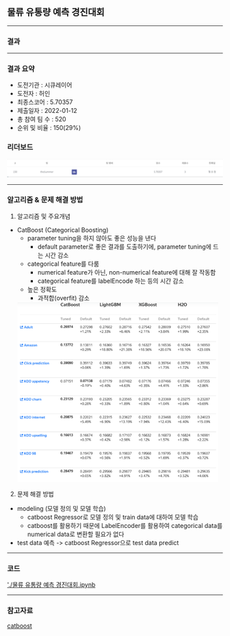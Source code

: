 ## 물류 유통량 예측 경진대회

------------

### 결과

----------------

### 결과 요약

* 도전기관 : 시큐레이어
* 도전자 : 허인
* 최종스코어 : 5.70357
* 제출일자 : 2022-01-12
* 총 참여 팀 수 : 520
* 순위 및 비율 :  150(29%)

### 리더보드

![결과](screenshot/scoreGoods.png)

----------

### 알고리즘 & 문제 해결 방법

1. 알고리즘 및 주요개념
* CatBoost (Categorical Boosting)
  * parameter tuning을 하지 않아도 좋은 성능을 낸다
    - default parameter로 좋은 결과를 도출하기에, parameter tuning에 드는 시간 감소
  * categorical feature를 다룸
    - numerical feature가 아닌, non-numerical feature에 대해 잘 작동함
    - categorical feature를 labelEncode 하는 등의 시간 감소 
  * 높은 정확도
    - 과적합(overfit) 감소
  <img src="screenshot/catboostGood.png" alt="model" style="zoom: 67%;" />
  
 
 2. 문제 해결 방법
 * modeling (모델 정의 및 모델 학습)
   - catboost Regressor로 모델 정의 및 train data에 대하여 모델 학습
   - catboost를 활용하기 때문에 LabelEncoder를 활용하여 categorical data를 numerical data로 변환할 필요가 없다
 * test data 예측 -> catboost Regressor으로 test data predict

-----------

### 코드

['./물류 유통량 예측 경진대회.ipynb](https://github.com/gjdls01/AutoAPE-challenge3/blob/main/dacon/%EB%AC%BC%EB%A5%98%20%EC%9C%A0%ED%86%B5%EB%9F%89%20%EC%98%88%EC%B8%A1%20%EA%B2%BD%EC%A7%84%EB%8C%80%ED%9A%8C/%EB%AC%BC%EB%A5%98%20%EC%9C%A0%ED%86%B5%EB%9F%89%20%EC%98%88%EC%B8%A1%20%EA%B2%BD%EC%A7%84%EB%8C%80%ED%9A%8C.ipynb)

-----------

### 참고자료

[catboost](https://catboost.ai/) 

